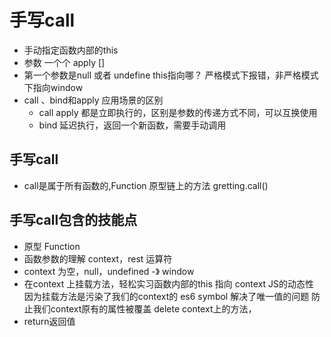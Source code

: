 # 手写call

- 手动指定函数内部的this
- 参数 一个个 apply []
- 第一个参数是null 或者 undefine this指向哪？
    严格模式下报错，非严格模式下指向window
- call 、bind和apply 应用场景的区别
    - call apply 都是立即执行的，区别是参数的传递方式不同，可以互换使用
    - bind 延迟执行，返回一个新函数，需要手动调用

## 手写call
- call是属于所有函数的,Function 原型链上的方法
    gretting.call()

## 手写call包含的技能点
- 原型 Function
- 函数参数的理解
    context，rest 运算符
- context 为空，null，undefined -》 window
- 在context 上挂载方法，轻松实习函数内部的this 指向 context
    JS的动态性 因为挂载方法是污染了我们的context的
    es6 symbol 解决了唯一值的问题 防止我们context原有的属性被覆盖
    delete context上的方法，
- return返回值